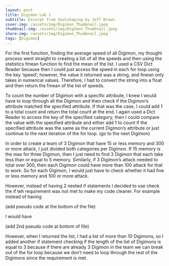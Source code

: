 ```yaml
---
layout: post
title: Digimon Lab 1
subtitle: Excerpt from Soulshaping by Jeff Brown
cover-img: /assets/img/Digimon_Thumbnail.jpeg
thumbnail-img: /assets/img/Digimon_Thumbnail.jpeg
share-img: /assets/img/Digimon_Thumbnail.jpeg
tags: [Digimon]
---
```

For the first function, finding the average speed of all Digimon, my thought process went straight to creating a list of all the speeds and then using the statistics fmean function to find the mean of the list. I used a CSV Dict Reader because then I could just access the speed in each for loop using the key ‘speed’; however, the value it returned was a string, and fmean only takes in numerical values. Therefore, I had to convert the string into a float and then return the fmean of the list of speeds.

To count the number of Digimon with a specific attribute, I knew I would have to loop through all the Digimon and then check if the Digimon’s attribute matched the specified attribute. If that was the case, I could add 1 to a total count and return the total count at the end. I again used a Dict Reader to access the key of the specified category, then I could compare the value with the specified attribute and either add 1 to count if the specified attribute was the same as the current Digimon’s attribute or just continue to the next iteration of the for loop. (go to the next Digimon)


In order to create a team of 3 Digimon that have 15 or less memory and 300 or more attack, I just divided both categories per Digimon. If 15 memory is the max for three Digimon, then I just need to find 3 Digimon that each take less than or equal to 5 memory. Similarly, if 3 Digimon’s attack needed to total over 300, then each Digimon could have more than 100 attack for that to work. So for each Digimon, I would just have to check whether it had five or less memory and 100 or more attack. 

However, instead of having 2 nested if statements I decided to use check the if teh requirement was not met to make my code cleaner. For example instead of having 

(add pseudo code at the bottom of the file)

I would have 

(add 2nd pseudo code at bottom of file)

 However, when I returned the list, I had a list of more than 10 Digimons, so I added another if statement checking if the length of the list of Digimons is equal to 3 because if there are already 3 Digimon in the team we can break out of the for loop because we don’t need to loop through the rest of the Digimons since the requirement is met.

